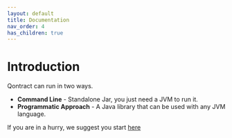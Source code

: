 ```yaml
---
layout: default
title: Documentation
nav_order: 4
has_children: true
---
```

Introduction
============

Qontract can run in two ways.
* **Command Line** - Standalone Jar, you just need a JVM to run it.
* **Programmatic Approach** - A Java library that can be used with any JVM language.

If you are in a hurry, we suggest you start [here](/documentation/getting_started.html)